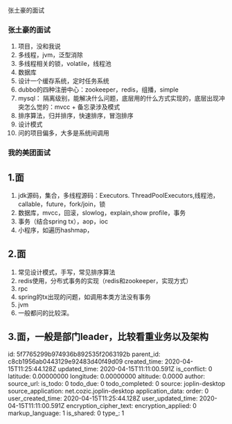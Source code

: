 张土豪的面试

### 张土豪的面试
  
1. 项目，没和我说
2. 多线程，jvm，泛型消除
3. 多线程相关的锁，volatile，线程池
4. 数据库
5. 设计一个缓存系统，定时任务系统
6. dubbo的四种注册中心：zookeeper，redis，组播，simple
7. mysql： 隔离级别，能解决什么问题，底层用的什么方式实现的，底层出现冲突怎么觉的：mvcc + 备忘录涉及模式
8. 排序算法，归并排序，快速排序，冒泡排序
9. 设计模式
10. 问的项目偏多，大多是系统间调用

### 我的美团面试

## 1.面
  1. jdk源码，集合，多线程源码：Executors. ThreadPoolExecutors,线程池，callable，future，fork/join，锁
  2. 数据库，mvcc，回滚，slowlog，explain,show profile，事务
  3. 事务（结合spring tx），aop，ioc
  4. 小程序，如遍历hashmap，
## 2.面
  1. 常见设计模式，手写，常见排序算法
  2. redis使用，分布式事务的实现（redis和zookeeper，实现方式）
  3. rpc
  4. spring的tx出现的问题，如调用本类方法没有事务
  5. jvm
  6. 一般都问的比较深。
## 3.面，一般是部门leader，比较看重业务以及架构


id: 5f7765299b974936b892535f2063192b
parent_id: c8cb1956ab0443129e92483d40f49d09
created_time: 2020-04-15T11:25:44.128Z
updated_time: 2020-04-15T11:11:00.591Z
is_conflict: 0
latitude: 0.00000000
longitude: 0.00000000
altitude: 0.0000
author: 
source_url: 
is_todo: 0
todo_due: 0
todo_completed: 0
source: joplin-desktop
source_application: net.cozic.joplin-desktop
application_data: 
order: 0
user_created_time: 2020-04-15T11:25:44.128Z
user_updated_time: 2020-04-15T11:11:00.591Z
encryption_cipher_text: 
encryption_applied: 0
markup_language: 1
is_shared: 0
type_: 1